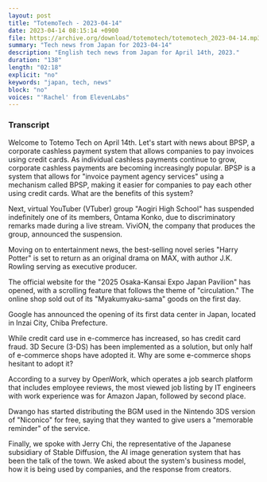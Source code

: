```yaml
---
layout: post
title: "TotemoTech - 2023-04-14"
date: 2023-04-14 08:15:14 +0900
file: https://archive.org/download/totemotech/totemotech_2023-04-14.mp3
summary: "Tech news from Japan for 2023-04-14"
description: "English tech news from Japan for April 14th, 2023."
duration: "138"
length: "02:18"
explicit: "no"
keywords: "japan, tech, news"
block: "no"
voices: "'Rachel' from ElevenLabs"
---
```


### Transcript

Welcome to Totemo Tech on April 14th. Let's start with news about BPSP, a corporate cashless payment system that allows companies to pay invoices using credit cards. As individual cashless payments continue to grow, corporate cashless payments are becoming increasingly popular. BPSP is a system that allows for "invoice payment agency services" using a mechanism called BPSP, making it easier for companies to pay each other using credit cards. What are the benefits of this system?

Next, virtual YouTuber (VTuber) group "Aogiri High School" has suspended indefinitely one of its members, Ontama Konko, due to discriminatory remarks made during a live stream. ViviON, the company that produces the group, announced the suspension.

Moving on to entertainment news, the best-selling novel series "Harry Potter" is set to return as an original drama on MAX, with author J.K. Rowling serving as executive producer.

The official website for the "2025 Osaka-Kansai Expo Japan Pavilion" has opened, with a scrolling feature that follows the theme of "circulation." The online shop sold out of its "Myakumyaku-sama" goods on the first day.

Google has announced the opening of its first data center in Japan, located in Inzai City, Chiba Prefecture.

While credit card use in e-commerce has increased, so has credit card fraud. 3D Secure (3-DS) has been implemented as a solution, but only half of e-commerce shops have adopted it. Why are some e-commerce shops hesitant to adopt it?

According to a survey by OpenWork, which operates a job search platform that includes employee reviews, the most viewed job listing by IT engineers with work experience was for Amazon Japan, followed by second place.

Dwango has started distributing the BGM used in the Nintendo 3DS version of "Niconico" for free, saying that they wanted to give users a "memorable reminder" of the service.

Finally, we spoke with Jerry Chi, the representative of the Japanese subsidiary of Stable Diffusion, the AI image generation system that has been the talk of the town. We asked about the system's business model, how it is being used by companies, and the response from creators.

